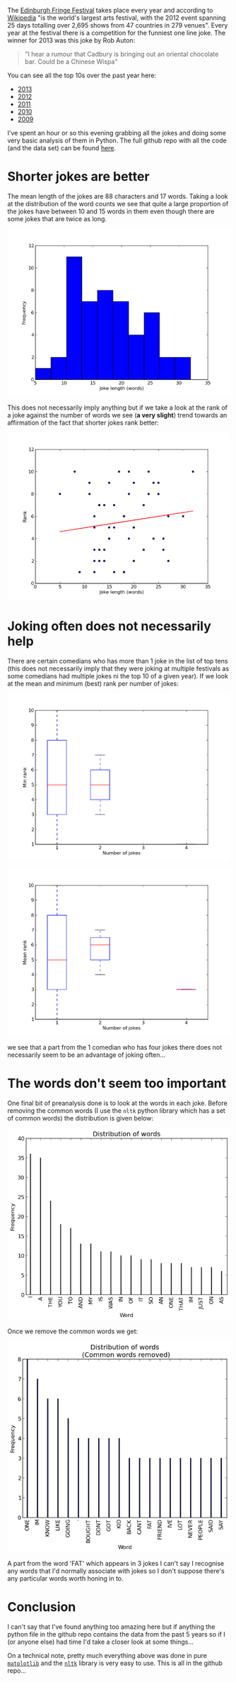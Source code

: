 The [Edinburgh Fringe Festival](https://www.edfringe.com/) takes place every year and according to [Wikipedia](http://en.wikipedia.org/wiki/Edinburgh_Festival_Fringe) "is the world's largest arts festival, with the 2012 event spanning 25 days totalling over 2,695 shows from 47 countries in 279 venues". Every year at the festival there is a competition for the funniest one line joke. The winner for 2013 was this joke by Rob Auton:

> "I hear a rumour that Cadbury is bringing out an oriental chocolate bar. Could be a Chinese Wispa"

You can see all the top 10s over the past year here:

- [2013](http://www.bbc.co.uk/news/uk-scotland-23753634)
- [2012](http://www.bbc.co.uk/news/uk-scotland-19316443)
- [2011](http://www.bbc.co.uk/news/uk-scotland-14646532)
- [2010](http://www.bbc.co.uk/news/uk-scotland-11053202)
- [2009](http://news.bbc.co.uk/1/hi/scotland/edinburgh_and_east/8216991.stm)

I've spent an hour or so this evening grabbing all the jokes and doing some very basic analysis of them in Python. The full github repo with all the code (and the data set) can be found [here]().

# Shorter jokes are better

The mean length of the jokes are 88 characters and 17 words. Taking a look at the distribution of the word counts we see that quite a large proportion of the jokes have between 10 and 15 words in them even though there are some jokes that are twice as long.

![](histofjokewordlengths.png)

This does not necessarily imply anything but if we take a look at the rank of a joke against the number of words we see (**a very slight**) trend towards an affirmation of the fact that shorter jokes rank better:

![](scatterofrankvwordlength.png)

# Joking often does not necessarily help

There are certain comedians who has more than 1 joke in the list of top tens (this does not necessarily imply that they were joking at multiple festivals as some comedians had multiple jokes ni the top 10 of a given year). If we look at the mean and minimum (best) rank per number of jokes:

![](boxplotofminrankvnbrofjokes.png)

![](boxplotofmeanrankvnbrofjokes.png)

we see that a part from the 1 comedian who has four jokes there does not necessarily seem to be an advantage of joking often...

# The words don't seem too important

One final bit of preanalysis done is to look at the words in each joke. Before removing the common words (I use the `nltk` python library which has a set of common words) the distribution is given below:

![](Distribution_of_words.png)

Once we remove the common words we get:

![](Distribution_of_words_Common_words_removed.png)

A part from the word 'FAT' which appears in 3 jokes I can't say I recognise any words that I'd normally associate with jokes so I don't suppose there's any particular words worth honing in to.

# Conclusion

I can't say that I've found anything too amazing here but if anything the python file in the github repo contains the data from the past 5 years so if I (or anyone else) had time I'd take a closer look at some things...

On a technical note, pretty much everything above was done in pure [`matplotlib`](http://matplotlib.org/) and the [`nltk`](http://nltk.org/) library is very easy to use. This is all in the github repo...
